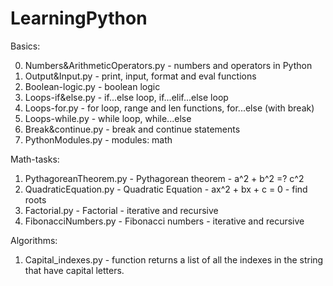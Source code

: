 # LearningPython

Basics:

0. Numbers&ArithmeticOperators.py - numbers and operators in Python
1. Output&Input.py - print, input, format and eval functions
2. Boolean-logic.py - boolean logic
3. Loops-if&else.py - if...else loop, if...elif...else loop 
4. Loops-for.py - for loop, range and len functions, for...else (with break)
5. Loops-while.py - while loop, while...else
6. Break&continue.py - break and continue statements
7. PythonModules.py - modules: math

Math-tasks:

1. PythagoreanTheorem.py - Pythagorean theorem - a^2 + b^2 =? c^2
2. QuadraticEquation.py - Quadratic Equation - ax^2 + bx + c = 0 - find roots
3. Factorial.py - Factorial - iterative and recursive
4. FibonacciNumbers.py - Fibonacci numbers - iterative and recursive

Algorithms:

1. Capital_indexes.py - function returns a list of all the indexes in the string that have capital letters.